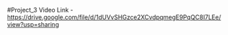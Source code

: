 #Project_3
Video Link - https://drive.google.com/file/d/1dUVvSHGzce2XCvdpqmegE9PqQC8I7LEe/view?usp=sharing
